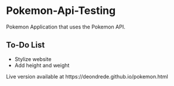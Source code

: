 # Pokemon-Api-Testing
Pokemon Application that uses the Pokemon API.
## To-Do List
<ul>
  <li>Stylize website</li>
  <li>Add height and weight</li>
</ul>
<p>Live version available at https://deondrede.github.io/pokemon.html</p>
